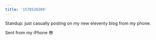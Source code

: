 ```yaml
---
title: '1578520209'
---
```


Standup: just casually posting on my new eleventy blog from my phone. 

Sent from my iPhone 😎